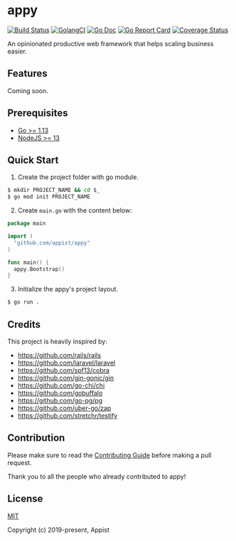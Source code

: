 # appy

[![Build Status](https://github.com/appist/appy/workflows/Unit%20Test/badge.svg)](https://github.com/appist/appy/actions?workflow=Unit+Test)
[![GolangCI](https://golangci.com/badges/github.com/appist/appy.svg)](https://golangci.com/r/github.com/appist/appy)
[![Go Doc](http://img.shields.io/badge/godoc-reference-5272B4.svg)](http://godoc.org/github.com/appist/appy)
[![Go Report Card](https://goreportcard.com/badge/github.com/appist/appy)](https://goreportcard.com/report/github.com/appist/appy)
[![Coverage Status](https://img.shields.io/codecov/c/gh/appist/appy.svg?logo=codecov)](https://codecov.io/gh/appist/appy)

An opinionated productive web framework that helps scaling business easier.

## Features

Coming soon.

## Prerequisites

- [Go >= 1.13](https://golang.org/dl/)
- [NodeJS >= 13](https://nodejs.org/en/download/)

## Quick Start

1. Create the project folder with go module.

```sh
$ mkdir PROJECT_NAME && cd $_
$ go mod init PROJECT_NAME
```

2. Create `main.go` with the content below:

```go
package main

import (
  "github.com/appist/appy"
)

func main() {
  appy.Bootstrap()
}
```

3. Initialize the appy's project layout.

```sh
$ go run .
```

## Credits

This project is heavily inspired by:

- https://github.com/rails/rails
- https://github.com/laravel/laravel
- https://github.com/spf13/cobra
- https://github.com/gin-gonic/gin
- https://github.com/go-chi/chi
- https://github.com/gobuffalo
- https://github.com/go-pg/pg
- https://github.com/uber-go/zap
- https://github.com/stretchr/testify

## Contribution

Please make sure to read the [Contributing Guide](https://github.com/appist/appy/blob/master/.github/CONTRIBUTING.md) before making a pull request.

Thank you to all the people who already contributed to appy!

## License

[MIT](http://opensource.org/licenses/MIT)

Copyright (c) 2019-present, Appist
